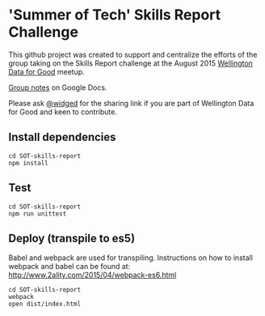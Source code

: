 # 'Summer of Tech' Skills Report Challenge

This github project was created to support and centralize the efforts of the group taking on the Skills Report challenge at the August  2015 [Wellington Data for Good](http://www.meetup.com/Hack-Miramar/events/224192543) meetup. 

[Group notes](https://docs.google.com/document/d/10ujvjJXDAXYKTz_-oU6z2l22B4H0dNfFn1DTSdHoe3c/edit?pli=1) on Google Docs.

Please ask [@widged](https://twitter.com/widged) for the sharing link if you are part of Wellington Data for Good and keen to contribute. 


## Install dependencies

    cd SOT-skills-report
    npm install

## Test

    cd SOT-skills-report
    npm run unittest

## Deploy (transpile to es5)

Babel and webpack are used for transpiling. Instructions on how to install webpack and babel can be found at: http://www.2ality.com/2015/04/webpack-es6.html

    cd SOT-skills-report
    webpack
    open dist/index.html
